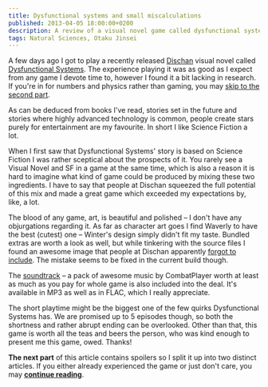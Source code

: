 ```yaml
---
title: Dysfunctional systems and small miscalculations
published: 2013-04-05 18:00:00+0200
description: A review of a visual novel game called dysfunctional systems.
tags: Natural Sciences, Otaku Jinsei
---
```


A few days ago I got to play a recently released [Dischan][dischan] visual
novel called [Dysfunctional Systems][dyssys]. The experience playing it was as
good as I expect from any game I devote time to, however I found it a bit
lacking in research. If you're in for numbers and physics rather than gaming,
you may [skip to the second part][cont].

[dischan]: https://dischan.org/
[dyssys]: https://dischan.org/store/product.php?productID=8

As can be deduced from books I've read, stories set in the future and stories
where highly advanced technology is common, people create stars purely for
entertainment are my favourite. In short I like Science Fiction a lot.

When I first saw that Dysfunctional Systems' story is based on Science Fiction
I was rather sceptical about the prospects of it. You rarely see a Visual Novel
and SF in a game at the same time, which is also a reason it is hard to imagine
what kind of game could be produced by mixing these two ingredients. I have to
say that people at Dischan squeezed the full potential of this mix and made a
great game which exceeded my expectations by, like, a lot.

The blood of any game, art, is beautiful and polished – I don't have any
objurgations regarding it. As far as character art goes I find Waverly to have
the best (cutest) one – Winter's design simply didn't fit my taste. Bundled
extras are worth a look as well, but while tinkering with the source files
I found an awesome image that people at Dischan apparently [forgot to
include][forgotten_image]. The mistake seems to be fixed in the current build
though.

The [soundtrack][strack] – a pack of awesome music by CombatPlayer worth at
least as much as you pay for whole game is also included into the deal. It's
available in MP3 as well as in FLAC, which I really appreciate.

The short playtime might be the biggest one of the few quirks Dysfunctional
Systems has. We are promised up to 5 episodes though, so both the shortness and
rather abrupt ending can be overlooked. Other than that, this game is worth all
the teas and beers the person, who was kind enough to present me this game,
owed. Thanks!

**The next part** of this article contains spoilers so I split it up into two
distinct articles. If you either already experienced the game or just don't
care, you may [**continue reading**][cont].

[cont]: /entries/h/dysfunctional-systems-2.html
[strack]: https://musicbrainz.org/release/e03cb80f-d4ae-4a1d-8f72-e5715231aafe
[forgotten_image]: https://twitter.com/dischangroup/status/320263379228966912

